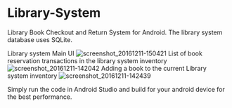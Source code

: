 # Library-System
Library Book Checkout and Return System for Android. The library system database uses SQLite.

Library system Main UI
![screenshot_20161211-150421](https://user-images.githubusercontent.com/18353476/27512675-ee979acc-58fd-11e7-810c-8741189ee9ad.png)
List of book reservation transactions in the library system inventory
![screenshot_20161211-142042](https://user-images.githubusercontent.com/18353476/27513111-5d7d803a-590f-11e7-98c1-0670fd5336b2.png)
Adding a book to the current Library system inventory
![screenshot_20161211-142439](https://user-images.githubusercontent.com/18353476/27513112-5d945210-590f-11e7-9631-d226a6be1d37.png)

Simply run the code in Android Studio and build for your android device for the best performance.
